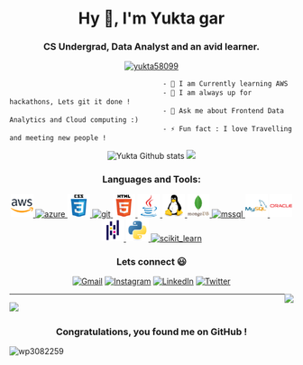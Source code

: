 <h1 align="center">Hy  👋, I'm Yukta gar</h1>
<h3 align="center">CS Undergrad, Data Analyst and an avid learner.</h3>

<p align="center"> <a href="https://github.com/ryo-ma/github-profile-trophy"><img src="https://github-profile-trophy.vercel.app/?username=yukta58099" alt="yukta58099" /></a> </p>

                                          - 👋 I am Currently learning AWS 
                                          - 💭 I am always up for hackathons, Lets git it done !
                                          - 💬 Ask me about Frontend Data Analytics and Cloud computing :) 
                                          - ⚡ Fun fact : I love Travelling and meeting new people !

<p align="center">
</p>

<div>
<!-- <img src="https://github-readme-activity-graph-1.yukta3.repl.co/graph?username=yukta58099&theme=radical&bg_color=00000000&point=00000000&line=1a3289&hide_border=true&custom_title=Keep+Exploring,+Learning+and+Contributing+away...&color=969696&area=true&area_color=1a3289"> -->
</div>
<div align="center">
<img width="370px" src="https://github-readme-stats.vercel.app/api?username=yukta58099&show_icons=true&theme=radical&count_private=true&hide_border=true&title_color=1a3289&icon_color=1a3289&bg_color=0D111700&text_color=1a3289&custom_title=Yukta+Github+Stats" alt="Yukta  Github stats" />
<img width="370px" src="http://github-readme-streak-stats.herokuapp.com?user=yukta58099&hide_border=true&background=0D111700&border=943BDD00&fire=CB0044&sideNums=1a3289&currStreakLabel=1a3289&currStreakNum=1a3289&sideLabels=1a3289&dates=969696&stroke=1a3289" />
</div>
<!-- <span><img align="right" src="https://github-readme-stats.vercel.app/api/top-langs/?username=yukta58099&theme=radical&title_color=F16707&hide_border=true" width="290px" data-canonical-></span> -->

<h3 align="center">Languages and Tools:</h3>
<p align="center"> <a href="https://aws.amazon.com" target="_blank" rel="noreferrer"> <img src="https://raw.githubusercontent.com/devicons/devicon/master/icons/amazonwebservices/amazonwebservices-original-wordmark.svg" alt="aws" width="40" height="40"/> </a> <a href="https://azure.microsoft.com/en-in/" target="_blank" rel="noreferrer"> <img src="https://www.vectorlogo.zone/logos/microsoft_azure/microsoft_azure-icon.svg" alt="azure" width="40" height="40"/> </a> <a href="https://www.w3schools.com/css/" target="_blank" rel="noreferrer"> <img src="https://raw.githubusercontent.com/devicons/devicon/master/icons/css3/css3-original-wordmark.svg" alt="css3" width="40" height="40"/> </a> <a href="https://git-scm.com/" target="_blank" rel="noreferrer"> <img src="https://www.vectorlogo.zone/logos/git-scm/git-scm-icon.svg" alt="git" width="40" height="40"/> </a> <a href="https://www.w3.org/html/" target="_blank" rel="noreferrer"> <img src="https://raw.githubusercontent.com/devicons/devicon/master/icons/html5/html5-original-wordmark.svg" alt="html5" width="40" height="40"/> </a> <a href="https://www.java.com" target="_blank" rel="noreferrer"> <img src="https://raw.githubusercontent.com/devicons/devicon/master/icons/java/java-original.svg" alt="java" width="40" height="40"/> </a> <a href="https://www.linux.org/" target="_blank" rel="noreferrer"> <img src="https://raw.githubusercontent.com/devicons/devicon/master/icons/linux/linux-original.svg" alt="linux" width="40" height="40"/> </a> <a href="https://www.mongodb.com/" target="_blank" rel="noreferrer"> <img src="https://raw.githubusercontent.com/devicons/devicon/master/icons/mongodb/mongodb-original-wordmark.svg" alt="mongodb" width="40" height="40"/> </a> <a href="https://www.microsoft.com/en-us/sql-server" target="_blank" rel="noreferrer"> <img src="https://www.svgrepo.com/show/303229/microsoft-sql-server-logo.svg" alt="mssql" width="40" height="40"/> </a> <a href="https://www.mysql.com/" target="_blank" rel="noreferrer"> <img src="https://raw.githubusercontent.com/devicons/devicon/master/icons/mysql/mysql-original-wordmark.svg" alt="mysql" width="40" height="40"/> </a> <a href="https://www.oracle.com/" target="_blank" rel="noreferrer"> <img src="https://raw.githubusercontent.com/devicons/devicon/master/icons/oracle/oracle-original.svg" alt="oracle" width="40" height="40"/> </a> <a href="https://pandas.pydata.org/" target="_blank" rel="noreferrer"> <img src="https://raw.githubusercontent.com/devicons/devicon/2ae2a900d2f041da66e950e4d48052658d850630/icons/pandas/pandas-original.svg" alt="pandas" width="40" height="40"/> </a> <a href="https://www.python.org" target="_blank" rel="noreferrer"> <img src="https://raw.githubusercontent.com/devicons/devicon/master/icons/python/python-original.svg" alt="python" width="40" height="40"/> </a> <a href="https://scikit-learn.org/" target="_blank" rel="noreferrer"> <img src="https://upload.wikimedia.org/wikipedia/commons/0/05/Scikit_learn_logo_small.svg" alt="scikit_learn" width="40" height="40"/> </a> </p>

<div align="center">
<div><h3>Lets connect 😃</h3></div>

[![Gmail](https://img.shields.io/badge/Gmail-D14836?style=for-the-badge&logo=gmail&logoColor=white)](yukta.garg2020vitbhopal.ac.in) 
[![Instagram](https://img.shields.io/badge/Instagram-%23E4405F.svg?style=for-the-badge&logo=Instagram&logoColor=white)](https://www.instagram.com/yukta270/)
[![LinkedIn](https://img.shields.io/badge/linkedin-%230077B5.svg?style=for-the-badge&logo=linkedin&logoColor=white)](https://www.linkedin.com/in/yukta-garg-33016b249/) 
[![Twitter](https://img.shields.io/badge/Twitter-%231DA1F2.svg?style=for-the-badge&logo=Twitter&logoColor=white)](https://twitter.com/Yuktagarg)
</div>

<img align="right" src="https://komarev.com/ghpvc/?username=your-github-yukta58099 &style=flat-square&color=232323">
<hr>

![](https://raw.githubusercontent.com/halfrost/halfrost/master/icons)

### <p align="center"> Congratulations, you found me on GitHub ! </p>

![wp3082259](https://github.com/Yukta58099/Yukta58099/assets/93836686/086a823f-5acb-4b7d-bc39-1b563dd1a1fe)

